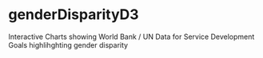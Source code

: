 # genderDisparityD3
Interactive Charts showing World Bank / UN Data for Service Development Goals highlihghting gender disparity
